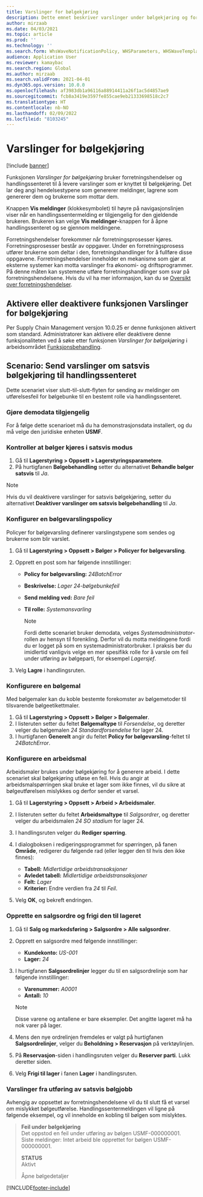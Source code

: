 ```yaml
---
title: Varslinger for bølgekjøring
description: Dette emnet beskriver varslinger under bølgekjøring og forklarer hvordan du konfigurerer dem.
author: mirzaab
ms.date: 04/03/2021
ms.topic: article
ms.prod: ''
ms.technology: ''
ms.search.form: WhsWaveNotificationPolicy, WHSParameters, WHSWaveTemplateTable, BusinessEventsWorkspace
audience: Application User
ms.reviewer: kamaybac
ms.search.region: Global
ms.author: mirzaab
ms.search.validFrom: 2021-04-01
ms.dyn365.ops.version: 10.0.0
ms.openlocfilehash: af3983db1a96116a88914411a26f1ac5d4857ae9
ms.sourcegitcommit: fcb8a3419e3597fe855cae9eb21333698518c2c7
ms.translationtype: HT
ms.contentlocale: nb-NO
ms.lasthandoff: 02/09/2022
ms.locfileid: "8103245"
---
```

# <a name="wave-execution-notifications"></a>Varslinger for bølgekjøring

[!include [banner](../includes/banner.md)]

Funksjonen *Varslinger for bølgekjøring* bruker forretningshendelser og handlingssenteret til å levere varslinger som er knyttet til bølgekjøring. Det lar deg angi hendelsestypene som genererer meldinger, lagrene som genererer dem og brukerne som mottar dem.

Knappen **Vis meldinger** (klokkesymbolet) til høyre på navigasjonslinjen viser når en handlingssentermelding er tilgjengelig for den gjeldende brukeren. Brukeren kan velge **Vis meldinger**-knappen for å åpne handlingssenteret og se gjennom meldingene.

Forretningshendelser forekommer når forretningsprosesser kjøres. Forretningsprosesser består av oppgaver. Under en forretningsprosess utfører brukerne som deltar i den, forretningshandlinger for å fullføre disse oppgavene. Forretningshendelser inneholder en mekanisme som gjør at eksterne systemer kan motta varslinger fra økonomi- og driftsprogrammer. På denne måten kan systemene utføre forretningshandlinger som svar på forretningshendelsene. Hvis du vil ha mer informasjon, kan du se [Oversikt over forretningshendelser](../../fin-ops-core/dev-itpro/business-events/home-page.md).

## <a name="turn-the-wave-execution-notifications-feature-on-or-off"></a>Aktivere eller deaktivere funksjonen Varslinger for bølgekjøring

Per Supply Chain Management versjon 10.0.25 er denne funksjonen aktivert som standard. Administratorer kan aktivere eller deaktivere denne funksjonaliteten ved å søke etter funksjonen *Varslinger for bølgekjøring* i arbeidsområdet [Funksjonsbehandling](../../fin-ops-core/fin-ops/get-started/feature-management/feature-management-overview.md).

## <a name="scenario-send-wave-batch-execution-notifications-to-the-action-center"></a>Scenario: Send varslinger om satsvis bølgekjøring til handlingssenteret

Dette scenariet viser slutt-til-slutt-flyten for sending av meldinger om utførelsesfeil for bølgebunke til en bestemt rolle via handlingssenteret.

### <a name="make-demo-data-available"></a>Gjøre demodata tilgjengelig

For å følge dette scenarioet må du ha demonstrasjonsdata installert, og du må velge den juridiske enheten **USMF**.

### <a name="make-sure-that-waves-are-run-in-batch-mode"></a>Kontroller at bølger kjøres i satsvis modus

1. Gå til **Lagerstyring \> Oppsett \> Lagerstyringsparametere**.
1. På hurtigfanen **Bølgebehandling** setter du alternativet **Behandle bølger satsvis** til *Ja*.

> [!NOTE]
> Hvis du vil deaktivere varslinger for satsvis bølgekjøring, setter du alternativet **Deaktiver varslinger om satsvis bølgebehandling** til *Ja*.

### <a name="configure-a-wave-notification-policy"></a>Konfigurer en bølgevarslingspolicy

Policyer for bølgevarsling definerer varslingstypene som sendes og brukerne som blir varslet.

1. Gå til **Lagerstyring \> Oppsett \> Bølger \> Policyer for bølgevarsling**.
1. Opprett en post som har følgende innstillinger:

    - **Policy for bølgevarsling:** *24BatchError*
    - **Beskrivelse:** *Lager 24-bølgebunkefeil*
    - **Send melding ved:** *Bare feil*
    - **Til rolle:** *Systemansvarling*

        > [!NOTE]
        > Fordi dette scenariet bruker demodata, velges *Systemadministrator*-rollen av hensyn til forenkling. Derfor vil du motta meldingene fordi du er logget på som en systemadministratorbruker. I praksis bør du imidlertid vanligvis velge en mer spesifikk rolle for å varsle om feil under utføring av bølgeparti, for eksempel *Lagersjef*.

1. Velg **Lagre** i handlingsruten.

### <a name="configure-a-wave-template"></a>Konfigurere en bølgemal

Med bølgemaler kan du koble bestemte forekomster av bølgemetoder til tilsvarende bølgeetikettmaler.

1. Gå til **Lagerstyring \> Oppsett \> Bølger \> Bølgemaler**.
1. I listeruten setter du feltet **Bølgemaltype** til *Forsendelse*, og deretter velger du bølgemalen *24 Standardforsendelse* for lager 24.
1. I hurtigfanen **Generelt** angir du feltet **Policy for bølgevarsling**-feltet til *24BatchError*.

### <a name="configure-a-work-template"></a>Konfigurere en arbeidsmal

Arbeidsmaler brukes under bølgekjøring for å generere arbeid. I dette scenariet skal bølgekjøring utløse en feil. Hvis du angir at arbeidsmalspørringen skal bruke et lager som ikke finnes, vil du sikre at bølgeutførelsen mislykkes og derfor sender et varsel.

1. Gå til **Lagerstyring \> Oppsett \> Arbeid \> Arbeidsmaler**.
1. I listeruten setter du feltet **Arbeidsmaltype** til *Salgsordrer*, og deretter velger du arbeidsmalen *24 SO stadium* for lager 24.
1. I handlingsruten velger du **Rediger spørring**.
1. I dialogboksen i redigeringsprogrammet for spørringen, på fanen **Område**, redigerer du følgende rad (eller legger den til hvis den ikke finnes):

    - **Tabell:** *Midlertidige arbeidstransaksjoner*
    - **Avledet tabell:** *Midlertidige arbeidstransaksjoner*
    - **Felt:** *Lager*
    - **Kriterier:** Endre verdien fra *24* til *Feil*.

1. Velg **OK**, og bekreft endringen.

### <a name="create-a-sales-order-and-release-it-to-the-warehouse"></a>Opprette en salgsordre og frigi den til lageret

1. Gå til **Salg og markedsføring \> Salgsordre \> Alle salgsordrer**.
1. Opprett en salgsordre med følgende innstillinger:

    - **Kundekonto:** *US-001*
    - **Lager:** *24*

1. I hurtigfanen **Salgsordrelinjer** legger du til en salgsordrelinje som har følgende innstillinger:

    - **Varenummer:** *A0001*
    - **Antall:** *10*

    > [!NOTE]
    > Disse varene og antallene er bare eksempler. Det angitte lageret må ha nok varer på lager.

1. Mens den nye ordrelinjen fremdeles er valgt på hurtigfanen **Salgsordrelinjer**, velger du **Beholdning \> Reservasjon** på verktøylinjen.
1. På **Reservasjon**-siden i handlingsruten velger du **Reserver parti**. Lukk deretter siden.
1. Velg **Frigi til lager** i fanen **Lager** i handlingsruten.

### <a name="notifications-from-wave-batch-job-execution"></a>Varslinger fra utføring av satsvis bølgjobb

Avhengig av oppsettet av forretningshendelsene vil du til slutt få et varsel om mislykket bølgeutførelse. Handlingssentermeldingen vil ligne på følgende eksempel, og vil inneholde en kobling til bølgen som mislyktes.

> **Feil under bølgekjøring**  
> Det oppstod en feil under utføring av bølgen USMF-000000001.  
> Siste meldinger: Intet arbeid ble opprettet for bølgen USMF-000000001.
>
> **STATUS**  
> Aktivt
>
> Åpne bølgedetaljer

[!INCLUDE[footer-include](../../includes/footer-banner.md)]
